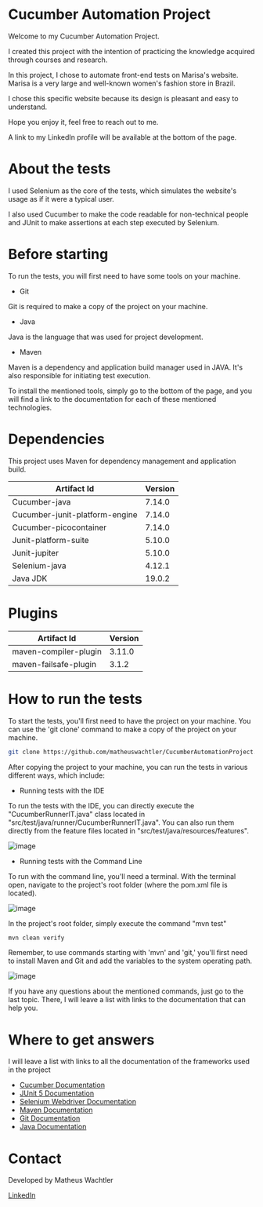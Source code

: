 # Cucumber Automation Project

Welcome to my Cucumber Automation Project.

I created this project with the intention of practicing the knowledge acquired through courses and research.

In this project, I chose to automate front-end tests on Marisa's website. Marisa is a very large and well-known women's fashion store in Brazil.

I chose this specific website because its design is pleasant and easy to understand.

Hope you enjoy it, feel free to reach out to me.

A link to my LinkedIn profile will be available at the bottom of the page.

# About the tests

I used Selenium as the core of the tests, which simulates the website's usage as if it were a typical user. 

I also used Cucumber to make the code readable for non-technical people and JUnit to make assertions at each step executed by Selenium.

# Before starting

To run the tests, you will first need to have some tools on your machine.

* Git

Git is required to make a copy of the project on your machine.

* Java 

Java is the language that was used for project development.

* Maven

Maven is a dependency and application build manager used in JAVA. It's also responsible for initiating test execution.

To install the mentioned tools, simply go to the bottom of the page, and you will find a link to the documentation for each of these mentioned technologies.

# Dependencies

This project uses Maven for dependency management and application build.

| Artifact Id  | Version |
| ------------- | ------------- |
| Cucumber-java | 7.14.0 |
| Cucumber-junit-platform-engine  | 7.14.0 |
| Cucumber-picocontainer | 7.14.0 |
| Junit-platform-suite | 5.10.0 |
| Junit-jupiter | 5.10.0 |
| Selenium-java | 4.12.1 |
| Java JDK | 19.0.2 |

# Plugins
| Artifact Id  | Version |
| ------------- | ------------- |
| maven-compiler-plugin  | 3.11.0  |
| maven-failsafe-plugin  | 3.1.2 |

# How to run the tests

To start the tests, you'll first need to have the project on your machine.
You can use the 'git clone' command to make a copy of the project on your machine.
```bash
git clone https://github.com/matheuswachtler/CucumberAutomationProject.git
```
After copying the project to your machine, you can run the tests in various different ways, which include:

* Running tests with the IDE

To run the tests with the IDE, you can directly execute the "CucumberRunnerIT.java" class located in "src/test/java/runner/CucumberRunnerIT.java".
You can also run them directly from the feature files located in "src/test/java/resources/features".

![image](https://github.com/matheuswachtler/CucumberAutomationProject/assets/76985572/1c33b884-9945-484c-9e2a-878ed9df3b14)


* Running tests with the Command Line

To run with the command line, you'll need a terminal. 
With the terminal open, navigate to the project's root folder (where the pom.xml file is located).

![image](https://github.com/matheuswachtler/CucumberAutomationProject/assets/76985572/ebad1247-3ba9-4bc5-9270-36a3c8c9ad1a)

In the project's root folder, simply execute the command "mvn test"

```bash
mvn clean verify
```

Remember, to use commands starting with 'mvn' and 'git,' you'll first need to install Maven and Git and add the variables to the system operating path.

![image](https://github.com/matheuswachtler/CucumberAutomationProject/assets/76985572/22836893-7a28-4b07-8722-e4a29d2a0604)


If you have any questions about the mentioned commands, just go to the last topic. There, I will leave a list with links to the documentation that can help you.

# Where to get answers

I will leave a list with links to all the documentation of the frameworks used in the project

* [Cucumber Documentation](https://cucumber.io/docs/installation/java/)
* [JUnit 5 Documentation](https://junit.org/junit5/docs/current/user-guide/)
* [Selenium Webdriver Documentation](https://www.selenium.dev/documentation/webdriver/)
* [Maven Documentation](https://maven.apache.org/)
* [Git Documentation](https://docs.github.com/pt/get-started/using-git/about-git)
* [Java Documentation](https://www.oracle.com/java/technologies/javase/jdk19-archive-downloads.html)

# Contact

Developed by Matheus Wachtler

[LinkedIn](https://www.linkedin.com/in/matheus-wachtler-a9a92911a/)
